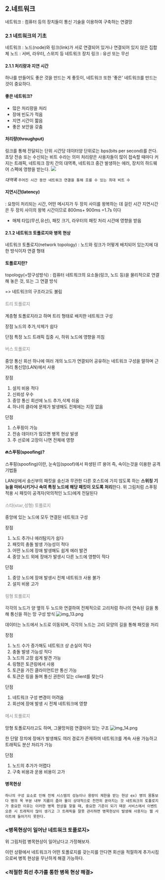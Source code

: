 ## 2.네트워크
네트워크 : 컴퓨터 등의 장치들이 통신 기술을 이용하여 구축하는 연결망



### 2.1 네트워크의 기초

네트워크 : 노드(node)와 링크(link)가 서로 연결되어 있거나 연결되어 있지 않은 집합체
노드 : 서버, 라우터, 스위치 등 네트워크 장치
링크 : 유선 또는 무선



#### 2.1.1 처리량과 지연 시간
하나를 만들어도 좋은 것을 만드는 게 좋듯이, 네트워크 또한 '좋은' 네트워크를 만드는 것이 중요하다.



####  좋은 네트워크?
- 많은 처리량을 처리               
- 장애 빈도가 적음
- 지연 시간이 짧음                 
- 좋은 보안을 갖춤



#### 처리량(throughput)
링크를 통해 전달되는 단위 시간당 데이터양
단위로는 bps(bits per second)를 쓴다. 초당 전송 또는 수신되는 비트 수라는 의미
처리량은 사용자들이 많이 접속할 때마다 커지는 트래픽, 네트워크 장치 간의 대역폭, 네트워크 중간 발생하는 에러, 장치의 하드웨어 스펙에 영향을 받는다.
![](https://velog.velcdn.com/images/guddyd6761/post/72b86b85-3a13-454c-a4a8-c5264e40cc7c/image.png)



*대역폭*
 `주어진 시간 동안 네트워크 연결을 통해 흐를 수 있는 최대 비트 수`


#### 지연시간(latency)
: 요청이 처리되는 시간, 어떤 메시지가 두 장치 사이를 왕복하는 데 걸린 시간
지연시간은 두 장치 사이의 왕복 시간이므로
800ms+ 900ms =1.7s 이다
- 매체 타입(무선,유선), 패킷 크기, 라우터의 패킷 처리 시간에 영향을 받음



#### 2.1.2 네트워크 토폴로지와 병목 현상
네트워크 토폴로지(network topology)
: 노드와 링크가 어떻게 배치되어 있는지에 대한 방식이자 연결 형태


#### 토폴로지란?

topology(=망구성방식)  :  컴퓨터 네트워크의 요소들(링크, 노드 등)을 물리적으로 연결해 놓은 것, 또는 그 연결 방식

=> 네트워크의 구조라고도 불림


#### <p style="color:#aaa">트리 토폴로지</p>
계층형 토폴로지라고 하며 트리 형태로 배치한 네트워크 구성



장점
노드의 추가,삭제가 쉽다

단점
특정 노드 트래픽 집중 시, 하위 노드에 영향을 끼침






#### <p style="color:#aaa"> 버스 토폴로지</p>
중앙 통신 회선 하나에 여러 개의 노드가 연결되어 공유하는 네트워크 구성을 말하며 근거리 통신망(LAN)에서 사용


장점
1. 설치 비용 적다
2. 신뢰성 우수
3. 중앙 통신 회선에 노드 추가,삭제 쉬움
4. 하나의 클라에 문제가 발생해도 전체에는 지장 없음

단점
1. 스푸핑이 가능
2. 전송 데이터가 많으면 병목 현상 발생
3. 주 선로에 고장이 나면 전체에 영향







#### 🔥스푸핑(spoofing)?
스푸핑(spoofing)이란, 눈속임(spoof)에서 파생된 IT 용어
즉, 속이는것을 이용한 공격 기법들

LAN상에서 송신부의 패킷을 송신과 무관한 다른 호스트에 가지 않도록 하는 <b>스위칭 기능을 마비시키거나 속여 특정 노드에 해당 패킷이 오도록 처리</b>한다. 위 그림처럼 스푸핑 적용 시 패킷이 공격자(악의적인 노드)에게 전달된다




#### <p style="color:#aaa">스타(star,성형) 토폴로지</p>
중앙에 있는 노드에 모두 연결된 네트워크 구성


장점
1. 노드 추가나 에러탐지가 쉽다
2. 패킷의 충돌 발생 가능성이 적다
3. 어떤 노드에 장애 발생해도 쉽게 에러 발견
4. 중앙 노드 외에 장애가 발생시 다른 노드에 영향이 적다



단점
1. 중앙 노드에 장애 발생시 전체 네트워크 사용 불가
2. 설치 비용 고가




#### <p style="color:#aaa">링형 토폴로지</p>
각각의 노드가 양 옆의 두 노드와 연결하여 전체적으로 고리처럼 하나의 연속된 길을 통해 통신을 하는 망 구성 방식
![img_13.png](img_13.png)

데이터는 노드에서 노드로 이동되며, 각각의 노드는 고리 모양의 길을 통해 패킷을 처리



장점
1. 노드 수가 증가해도 네트워크 상 손실이 적다
2. 충돌 발생 가능성 적다
3. 노드의 고장 쉽게 발견 가능
4. 링형은 토큰링에서 사용
5. 토큰을 가진 클라이언트만 통신 가능
6. 토큰은 링을 돌며 통신 권한이 있는 client를 찾는다

단점
1. 네트워크 구성 변경이 어려움
2. 회선에 장애 발생 시 전체 네트워크에 영향


#### <p style="color:#aaa">메시 토폴로지</p>
망형 토폴로지라고도 하며, 그물망처럼 연결되어 있는 구조
![img_14.png](img_14.png)

한 단말 장치에 장애가 발생해도 여러 경로가 존재하여 네트워크를 계속 사용 가능하고 트래픽도 분산 처리가 가능


단점
1. 노드의 추가가 어렵다
2. 구축 비용과 운용 비용이 고가



#### 병목현상
`하나의 구성 요소로 인해 전체 시스템의 성능이나 용량이 제한을 받는 현상
ex) 병의 몸통보다 병의 목 부분 내부 지름이 좁아 물이 상대적으로 천천히 쏟아지는 것
네트워크의 토폴로지가 중요한 이유는 이러한 병목 현상을 찾을 때, 중요한 기준이 되기 때문
서비스에서 이벤트 오픈 시 트래픽이 많이 생기고 그 트래픽을 잘못 관리하면 병목현상이 발생해 사용자는 웹 사이트에 들어가지 못한다.`



### <병목현상이 일어난 네트워크 토폴로지>

위 그림처럼 병목현상이 일어났다고 가정해보자.

이런 상황에서 네트워크가 어떤 토폴로지를 갖는지를 안다면 회선을 적절하게 추가시킴으로써 병목 현상을 무난하게 해결 가능하다.



### <적절한 회선 추가를 통한 병목 현상 해결>
